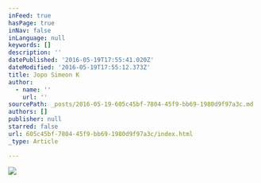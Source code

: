 ```yaml
---
inFeed: true
hasPage: true
inNav: false
inLanguage: null
keywords: []
description: ''
datePublished: '2016-05-19T17:55:41.020Z'
dateModified: '2016-05-19T17:55:12.373Z'
title: Jopo Simeon K
author:
  - name: ''
    url: ''
sourcePath: _posts/2016-05-19-605c45bf-7804-45f9-bb69-1980d9f97a3c.md
authors: []
publisher: null
starred: false
url: 605c45bf-7804-45f9-bb69-1980d9f97a3c/index.html
_type: Article

---
```

![](https://the-grid-user-content.s3-us-west-2.amazonaws.com/33abe791-4a1a-44e8-912c-ce1ceb956510.jpg)